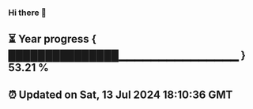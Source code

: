 ### Hi there 👋
⏳ Year progress { ███████████████▁▁▁▁▁▁▁▁▁▁▁▁▁▁▁ } 53.21 %
---
⏰ Updated on Sat, 13 Jul 2024 18:10:36 GMT
---
